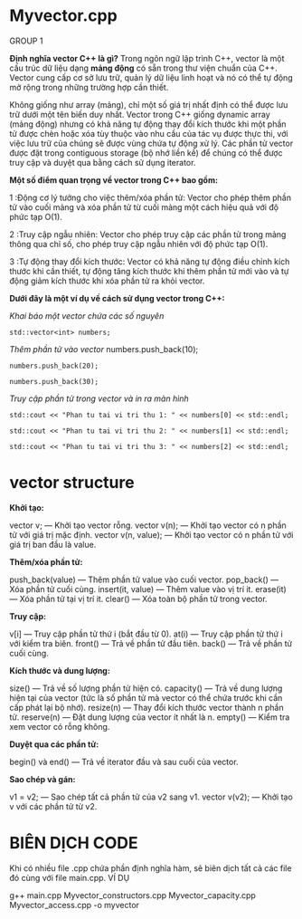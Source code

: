 # Myvector.cpp 
 GROUP 1  

**Định nghĩa vector C++ là gì?**
Trong ngôn ngữ lập trình C++, vector là một cấu trúc dữ liệu dạng **mảng động** có sẵn trong thư viện chuẩn của C++. Vector cung cấp cơ sở lưu trữ, quản lý dữ liệu linh hoạt và nó có thể tự động mở rộng trong những trường hợp cần thiết. 

Không giống như array (mảng), chỉ một số giá trị nhất định có thể được lưu trữ dưới một tên biến duy nhất. Vector trong C++ giống dynamic array (mảng động) nhưng có khả năng tự động thay đổi kích thước khi một phần tử được chèn hoặc xóa tùy thuộc vào nhu cầu của tác vụ được thực thi, với việc lưu trữ của chúng sẽ được vùng chứa tự động xử lý. Các phần tử vector được đặt trong contiguous storage (bộ nhớ liền kề) để chúng có thể được truy cập và duyệt qua bằng cách sử dụng iterator.


**Một số điểm quan trọng về vector trong C++ bao gồm:**



1 :Động cơ lý tưởng cho việc thêm/xóa phần tử: Vector cho phép thêm phần tử vào cuối mảng và xóa phần tử từ cuối mảng một cách hiệu quả với độ phức tạp O(1).

2 :Truy cập ngẫu nhiên: Vector cho phép truy cập các phần tử trong mảng thông qua chỉ số, cho phép truy cập ngẫu nhiên với độ phức tạp O(1).

3 :Tự động thay đổi kích thước: Vector có khả năng tự động điều chỉnh kích thước khi cần thiết, tự động tăng kích thước khi thêm phần tử mới vào và tự động giảm kích thước khi xóa phần tử ra khỏi vector.


**Dưới đây là một ví dụ về cách sử dụng vector trong C++:**

 *Khai báo một vector chứa các số nguyên*

    std::vector<int> numbers;

*Thêm phần tử vào vector* 
    numbers.push_back(10);

    numbers.push_back(20);

    numbers.push_back(30);

*Truy cập phần tử trong vector và in ra màn hình*

    std::cout << "Phan tu tai vi tri thu 1: " << numbers[0] << std::endl;

    std::cout << "Phan tu tai vi tri thu 2: " << numbers[1] << std::endl;

    std::cout << "Phan tu tai vi tri thu 3: " << numbers[2] << std::endl;

# vector structure

**Khởi tạo:**

vector<Type> v; — Khởi tạo vector rỗng.
vector<Type> v(n); — Khởi tạo vector có n phần tử với giá trị mặc định.
vector<Type> v(n, value); — Khởi tạo vector có n phần tử với giá trị ban đầu là value.

**Thêm/xóa phần tử:**

push_back(value) — Thêm phần tử value vào cuối vector.
pop_back() — Xóa phần tử cuối cùng.
insert(it, value) — Thêm value vào vị trí it.
erase(it) — Xóa phần tử tại vị trí it.
clear() — Xóa toàn bộ phần tử trong vector.

**Truy cập:**

v[i] — Truy cập phần tử thứ i (bắt đầu từ 0).
at(i) — Truy cập phần tử thứ i với kiểm tra biên.
front() — Trả về phần tử đầu tiên.
back() — Trả về phần tử cuối cùng.

**Kích thước và dung lượng:**

size() — Trả về số lượng phần tử hiện có.
capacity() — Trả về dung lượng hiện tại của vector (tức là số phần tử mà vector có thể chứa trước khi cần cấp phát lại bộ nhớ).
resize(n) — Thay đổi kích thước vector thành n phần tử.
reserve(n) — Đặt dung lượng của vector ít nhất là n.
empty() — Kiểm tra xem vector có rỗng không.

**Duyệt qua các phần tử:**

begin() và end() — Trả về iterator đầu và sau cuối của vector.

**Sao chép và gán:**

v1 = v2; — Sao chép tất cả phần tử của v2 sang v1.
vector<int> v(v2); — Khởi tạo v với các phần tử từ v2.

# BIÊN DỊCH CODE 
Khi có nhiều file .cpp chứa phần định nghĩa hàm,  sẽ biên dịch tất cả các file đó cùng với file main.cpp.
VÍ DỤ

g++ main.cpp Myvector_constructors.cpp Myvector_capacity.cpp Myvector_access.cpp -o myvector
